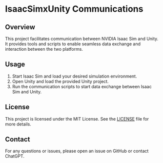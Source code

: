 # IsaacSimxUnity Communications

## Overview

This project facilitates communication between NVIDIA Isaac Sim and Unity. It provides tools and scripts to enable seamless data exchange and interaction between the two platforms.

## Usage

1. Start Isaac Sim and load your desired simulation environment.
2. Open Unity and load the provided Unity project.
3. Run the communication scripts to start data exchange between Isaac Sim and Unity.

## License

This project is licensed under the MIT License. See the [LICENSE](LICENSE) file for more details.

## Contact

For any questions or issues, please open an issue on GitHub or contact ChatGPT.

